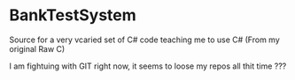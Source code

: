 # BankTestSystem
Source for a very vcaried set of C# code teaching me to use C# (From my original Raw C)

I am fightuing with GIT right now, it seems to loose my repos all thit time ???
